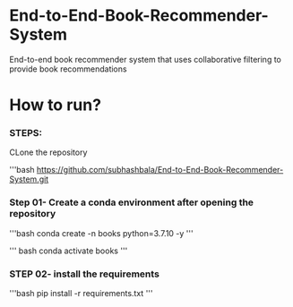 # End-to-End-Book-Recommender-System
End-to-end book recommender system that uses collaborative filtering to provide book recommendations

# How to run? 
### STEPS: 

CLone the repository

'''bash
https://github.com/subhashbala/End-to-End-Book-Recommender-System.git

### Step 01- Create a conda environment after opening the repository

'''bash
conda create -n books python=3.7.10 -y
'''

''' bash
conda activate books
'''


### STEP 02- install the requirements
'''bash
pip install -r requirements.txt
'''